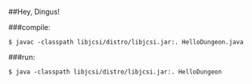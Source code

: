 ##Hey, Dingus!

###compile:

```$ javac -classpath libjcsi/distro/libjcsi.jar:. HelloDungeon.java```

###run:

```$ java -classpath libjcsi/distro/libjcsi.jar:. HelloDungeon```